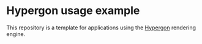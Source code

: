 # Hypergon usage example

This repository is a template for applications using the [Hypergon](https://www.github.com/BSoDium/hypergon) rendering engine.